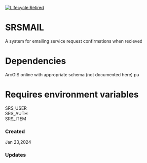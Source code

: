 [![Lifecycle:Retired](https://img.shields.io/badge/Lifecycle-Retired-d45500)](https://github.com/bcgov/repomountie/blob/master/doc/lifecycle-badges.md)

# SRSMAIL
A system for emailing service request confirmations when recieved

# Dependencies
ArcGIS online with appropriate schema (not documented here)
pu
# Requires environment variables
SRS_USER  
SRS_AUTH  
SRS_ITEM

### Created
Jan 23,2024

### Updates
